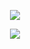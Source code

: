 <p align="center">
  <img src="https://readme-typing-svg.demolab.com?font=Fira+Code&size=28&pause=1000&center=true&width=435&lines=Hello+GitHub+%40+fenglielie" />
</p>

<p align="center">  
  <img align="center" src="https://github-readme-stats.vercel.app/api/top-langs/?username=fenglielie&theme=transparent&hide_border=true&layout=compact&langs_count=10&hide=html" />
</p>
